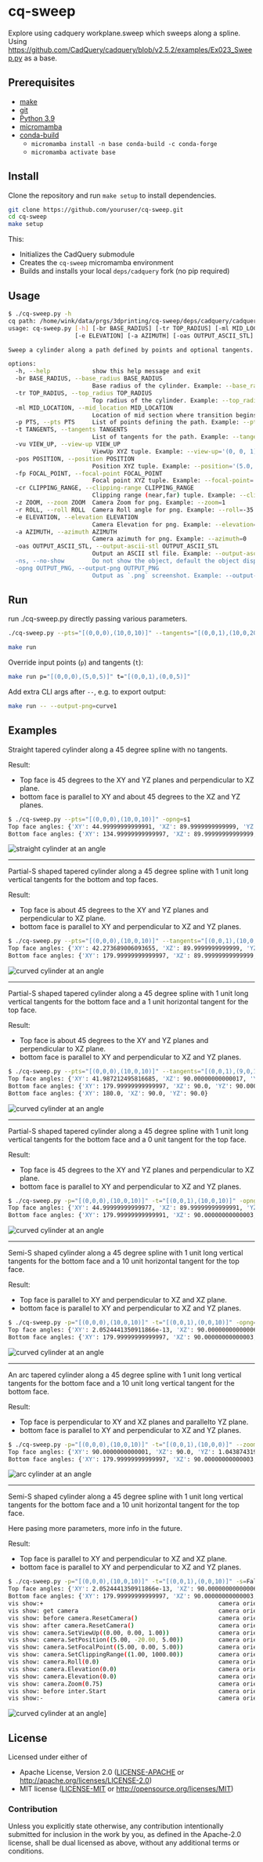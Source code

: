 # cq-sweep

Explore using cadquery workplane.sweep which sweeps along a spline.
Using https://github.com/CadQuery/cadquery/blob/v2.5.2/examples/Ex023_Sweep.py as a base.

## Prerequisites

- [make](https://www.gnu.org/software/make/)
- [git](https://git-scm.com/downloads)
- [Python 3.9](https://www.python.org/downloads/)
- [micromamba](https://micromamba.snakepit.net/)
- [conda-build](https://github.com/conda/conda-build) 
  - `micromamba install -n base conda-build -c conda-forge`
  - `micromamba activate base`

## Install

Clone the repository and run `make setup` to install dependencies.
```bash
git clone https://github.com/youruser/cq-sweep.git
cd cq-sweep
make setup
```

This:
- Initializes the CadQuery submodule
- Creates the `cq-sweep` micromamba environment
- Builds and installs your local `deps/cadquery` fork (no pip required)

## Usage

```bash
$ ./cq-sweep.py -h
cq path: /home/wink/data/prgs/3dprinting/cq-sweep/deps/cadquery/cadquery/__init__.py
usage: cq-sweep.py [-h] [-br BASE_RADIUS] [-tr TOP_RADIUS] [-ml MID_LOCATION] [-p PTS] [-t TANGENTS] [-vu VIEW_UP] [-pos POSITION] [-fp FOCAL_POINT] [-cr CLIPPING_RANGE] [-z ZOOM] [-r ROLL]
                   [-e ELEVATION] [-a AZIMUTH] [-oas OUTPUT_ASCII_STL] [-ns] [-opng OUTPUT_PNG]

Sweep a cylinder along a path defined by points and optional tangents.

options:
  -h, --help            show this help message and exit
  -br BASE_RADIUS, --base_radius BASE_RADIUS
                        Base radius of the cylinder. Example: --base_radius=0.5
  -tr TOP_RADIUS, --top_radius TOP_RADIUS
                        Top radius of the cylinder. Example: --top_radius=0.15
  -ml MID_LOCATION, --mid_location MID_LOCATION
                        Location of mid section where transition begins to top_radius. value between 0..1. Example: --mid_location=0.5
  -p PTS, --pts PTS     List of points defining the path. Example: --pts='[(0,0,0),(10,0,10)]'
  -t TANGENTS, --tangents TANGENTS
                        List of tangents for the path. Example: --tangents='[(0,0,1),(10,0,20)]'
  -vu VIEW_UP, --view-up VIEW_UP
                        ViewUp XYZ tuple. Example: --view-up='(0, 0, 1)'
  -pos POSITION, --position POSITION
                        Position XYZ tuple. Example: --position='(5.0, -20.0, 5.0)'
  -fp FOCAL_POINT, --focal-point FOCAL_POINT
                        Focal point XYZ tuple. Example: --focal-point='(5.0, 0.0, 5.0)'
  -cr CLIPPING_RANGE, --clipping-range CLIPPING_RANGE
                        Clipping range (near,far) tuple. Example: --clipping-range='(-0.1, 1000.01)'
  -z ZOOM, --zoom ZOOM  Camera Zoom for png. Example: --zoom=1
  -r ROLL, --roll ROLL  Camera Roll angle for png. Example: --roll=-35
  -e ELEVATION, --elevation ELEVATION
                        Camera Elevation for png. Example: --elevation=-45
  -a AZIMUTH, --azimuth AZIMUTH
                        Camera azimuth for png. Example: --azimuth=0
  -oas OUTPUT_ASCII_STL, --output-ascii-stl OUTPUT_ASCII_STL
                        Output an ASCII stl file. Example: --output-ascii-stl=filename' result is 'filename.stl'
  -ns, --no-show        Do not show the object, default the object displayed using 'show()'
  -opng OUTPUT_PNG, --output-png OUTPUT_PNG
                        Output as `.png` screenshot. Example: --output-png=filename' result is 'filename.png'
```

## Run

run ./cq-sweep.py directly passing various parameters.

```bash
./cq-sweep.py --pts="[(0,0,0),(10,0,10)]" --tangents="[(0,0,1),(10,0,20)]" -opng=curve1
```

```bash
make run
```

Override input points (`p`) and tangents (`t`):

```bash
make run p="[(0,0,0),(5,0,5)]" t="[(0,0,1),(0,0,5)]"
```

Add extra CLI args after `--`, e.g. to export output:

```bash
make run -- --output-png=curve1
```

## Examples

Straight tapered cylinder along a 45 degree spline with no tangents.

Result:
 - Top face is 45 degrees to the XY and YZ planes and perpendicular to XZ plane.
 - bottom face is parallel to XY and about 45 degrees to the XZ and YZ planes.
```bash
$ ./cq-sweep.py --pts="[(0,0,0),(10,0,10)]" -opng=s1
Top face angles: {'XY': 44.99999999999991, 'XZ': 89.9999999999999, 'YZ': 45.00000000000009}
Bottom face angles: {'XY': 134.99999999999997, 'XZ': 89.99999999999999, 'YZ': 135.00000000000003}
```
![straight cylinder at an angle](./s1.png)

---
Partial-S shaped tapered cylinder along a 45 degree spline with 1 unit long vertical tangents for the bottom and top faces.

Result:
 - Top face is about 45 degrees to the XY and YZ planes and perpendicular to XZ plane.
 - bottom face is parallel to XY and perpendicular to XZ and YZ planes.
```bash
$ ./cq-sweep.py --pts="[(0,0,0),(10,0,10)]" --tangents="[(0,0,1),(10,0,11)]" -opng=s2
Top face angles: {'XY': 42.273689006093655, 'XZ': 89.9999999999999, 'YZ': 47.72631099390635}
Bottom face angles: {'XY': 179.99999999999997, 'XZ': 89.99999999999999, 'YZ': 89.99999999999999}
```
![curved cylinder at an angle](./s2.png)

---
Partial-S shaped tapered cylinder along a 45 degree spline with 1 unit long vertical tangents for the bottom face
and a 1 unit horizontal tangent for the top face.

Result:
 - Top face is about 45 degrees to the XY and YZ planes and perpendicular to XZ plane.
 - bottom face is parallel to XY and perpendicular to XZ and YZ planes.
```bash
$ ./cq-sweep.py --pts="[(0,0,0),(10,0,10)]" --tangents="[(0,0,1),(9,0,10)]" -opng=s3
Top face angles: {'XY': 41.987212495816685, 'XZ': 90.00000000000017, 'YZ': 48.01278750418332}
Bottom face angles: {'XY': 179.99999999999997, 'XZ': 90.0, 'YZ': 90.00000000000004}
Bottom face angles: {'XY': 180.0, 'XZ': 90.0, 'YZ': 90.0}
```
![curved cylinder at an angle](./s3.png)

---
Partial-S shaped tapered cylinder along a 45 degree spline with 1 unit long vertical tangents for the bottom face
and a 0 unit tangent for the top face.

Result:
 - Top face is 45 degrees to the XY and YZ planes and perpendicular to XZ plane.
 - bottom face is parallel to XY and perpendicular to XZ and YZ planes.
```bash
$ ./cq-sweep.py -p="[(0,0,0),(10,0,10)]" -t="[(0,0,1),(10,0,10)]" -opng=s4
Top face angles: {'XY': 44.99999999999977, 'XZ': 89.99999999999991, 'YZ': 45.00000000000023}
Bottom face angles: {'XY': 179.99999999999991, 'XZ': 90.00000000000003, 'YZ': 89.99999999999993}
```
![curved cylinder at an angle](./s4.png)

---
Semi-S shaped cylinder along a 45 degree spline with 1 unit long vertical tangents for the bottom face
and a 10 unit horizontal tangent for the top face.

Result:
 - Top face is parallel to XY and perpendicular to XZ and XZ plane.
 - bottom face is parallel to XY and perpendicular to XZ and YZ planes.
```bash
$ ./cq-sweep.py -p="[(0,0,0),(10,0,10)]" -t="[(0,0,1),(0,0,10)]" -opng=s5
Top face angles: {'XY': 2.0524441350911866e-13, 'XZ': 90.00000000000006, 'YZ': 89.99999999999982}
Bottom face angles: {'XY': 179.99999999999997, 'XZ': 90.00000000000003, 'YZ': 90.0}
```
![curved cylinder at an angle](./s5.png)

---
An arc tapered cylinder along a 45 degree spline with 1 unit long vertical tangents for the bottom face
and a 10 unit long vertical tangent for the bottom face.

Result:
 - Top face is perpendicular to XY and XZ planes and parallelto YZ plane.
 - bottom face is parallel to XY and perpendicular to XZ and YZ planes.
```bash
$ ./cq-sweep.py -p="[(0,0,0),(10,0,10)]" -t="[(0,0,1),(10,0,0)]" --zoom=0.6 -opng=s6
Top face angles: {'XY': 90.0000000000001, 'XZ': 90.0, 'YZ': 1.0438743197066534e-13}
Bottom face angles: {'XY': 179.99999999999997, 'XZ': 90.00000000000003, 'YZ': 90.00000000000003}
```
![arc cylinder at an angle](./s6.png)

---

Semi-S shaped cylinder along a 45 degree spline with 1 unit long vertical tangents for the bottom face
and a 10 unit horizontal tangent for the top face.

Here pasing more parameters, more info in the future.

Result:
 - Top face is parallel to XY and perpendicular to XZ and XZ plane.
 - bottom face is parallel to XY and perpendicular to XZ and YZ planes.
```bash
$ ./cq-sweep.py -p="[(0,0,0),(10,0,10)]" -t="[(0,0,1),(0,0,10)]" -s=False --roll=0 --elevation=0 --azimuth=35 -pos="(5,-20,5)" -vu="(0,0,1)" -fp="(5,0,5)" -cr="(1,1000)" -z=0.75 -opng=s7
Top face angles: {'XY': 2.0524441350911866e-13, 'XZ': 90.00000000000006, 'YZ': 89.99999999999982}
Bottom face angles: {'XY': 179.99999999999997, 'XZ': 90.00000000000003, 'YZ': 90.0}
vis show:+                                                  camera orientation: pos=(   0.00,    0.00,    1.00) fp=(   0.00,    0.00,    0.00) vu=(   0.00,    1.00,    0.00) dis=1.00    va=30.00   cr=(   0.01, 1000.01)      o=(   0.00,   -0.00,    0.00) owxyz=(   0.00,    0.00,    0.00,    1.00)
vis show: get camera                                        camera orientation: pos=(   0.00,    0.00,    1.00) fp=(   0.00,    0.00,    0.00) vu=(   0.00,    1.00,    0.00) dis=1.00    va=30.00   cr=(   0.01, 1000.01)      o=(   0.00,   -0.00,    0.00) owxyz=(   0.00,    0.00,    0.00,    1.00)
vis show: before camera.ResetCamera()                       camera orientation: pos=(   0.00,    0.00,    1.00) fp=(   0.00,    0.00,    0.00) vu=(   0.00,    1.00,    0.00) dis=1.00    va=30.00   cr=(   0.01, 1000.01)      o=(   0.00,   -0.00,    0.00) owxyz=(   0.00,    0.00,    0.00,    1.00)
vis show: after camera.ResetCamera()                        camera orientation: pos=(   4.83,    0.00,   33.31) fp=(   4.83,    0.00,    5.00) vu=(   0.00,    1.00,    0.00) dis=28.31   va=30.00   cr=(  18.08,   41.26)      o=(   0.00,   -0.00,    0.00) owxyz=(   0.00,    0.00,    0.00,    1.00)
vis show: camera.SetViewUp((0.00, 0.00, 1.00))              camera orientation: pos=(   4.83,    0.00,   33.31) fp=(   4.83,    0.00,    5.00) vu=(   0.00,    0.00,    1.00) dis=28.31   va=30.00   cr=(  18.08,   41.26)      o=(   0.00,   -0.00,    0.00) owxyz=( 180.00,    0.00,    0.00,    1.00)
vis show: camera.SetPosition((5.00, -20.00, 5.00))          camera orientation: pos=(   5.00,  -20.00,    5.00) fp=(   4.83,    0.00,    5.00) vu=(   0.00,    0.00,    1.00) dis=20.00   va=30.00   cr=(  18.08,   41.26)      o=( -89.51,  -90.00,  -90.00) owxyz=( 270.00,    1.00,    0.00,    0.00)
vis show: camera.SetFocalPoint((5.00, 0.00, 5.00))          camera orientation: pos=(   5.00,  -20.00,    5.00) fp=(   5.00,    0.00,    5.00) vu=(   0.00,    0.00,    1.00) dis=20.00   va=30.00   cr=(  18.08,   41.26)      o=( -90.00,   -0.00,    0.00) owxyz=(  90.00,   -1.00,    0.00,    0.00)
vis show: camera.SetClippingRange((1.00, 1000.00))          camera orientation: pos=(   5.00,  -20.00,    5.00) fp=(   5.00,    0.00,    5.00) vu=(   0.00,    0.00,    1.00) dis=20.00   va=30.00   cr=(   1.00, 1000.00)      o=( -90.00,   -0.00,    0.00) owxyz=(  90.00,   -1.00,    0.00,    0.00)
vis show: camera.Roll(0.0)                                  camera orientation: pos=(   5.00,  -20.00,    5.00) fp=(   5.00,    0.00,    5.00) vu=(   0.00,    0.00,    1.00) dis=20.00   va=30.00   cr=(   1.00, 1000.00)      o=( -90.00,   -0.00,    0.00) owxyz=(  90.00,   -1.00,    0.00,    0.00)
vis show: camera.Elevation(0.0)                             camera orientation: pos=(   5.00,  -20.00,    5.00) fp=(   5.00,    0.00,    5.00) vu=(   0.00,    0.00,    1.00) dis=20.00   va=30.00   cr=(   1.00, 1000.00)      o=( -90.00,   -0.00,    0.00) owxyz=(  90.00,   -1.00,    0.00,    0.00)
vis show: camera.Elevation(0.0)                             camera orientation: pos=(  16.47,  -16.38,    5.00) fp=(   5.00,    0.00,    5.00) vu=(   0.00,    0.00,    1.00) dis=20.00   va=30.00   cr=(   1.00, 1000.00)      o=( -55.00,  -90.00,  -90.00) owxyz=( 264.81,    0.91,    0.29,    0.29)
vis show: camera.Zoom(0.75)                                 camera orientation: pos=(  16.47,  -16.38,    5.00) fp=(   5.00,    0.00,    5.00) vu=(   0.00,    0.00,    1.00) dis=20.00   va=40.00   cr=(   1.00, 1000.00)      o=( -55.00,  -90.00,  -90.00) owxyz=( 264.81,    0.91,    0.29,    0.29)
vis show: before inter.Start                                camera orientation: pos=(  16.47,  -16.38,    5.00) fp=(   5.00,    0.00,    5.00) vu=(   0.00,    0.00,    1.00) dis=20.00   va=40.00   cr=(   1.00, 1000.00)      o=( -55.00,  -90.00,  -90.00) owxyz=( 264.81,    0.91,    0.29,    0.29)
vis show:-                                                  camera orientation: pos=(  16.47,  -16.38,    5.00) fp=(   5.00,    0.00,    5.00) vu=(   0.00,    0.00,    1.00) dis=20.00   va=40.00   cr=(   1.00, 1000.00)      o=( -55.00,  -90.00,  -90.00) owxyz=( 264.81,    0.91,    0.29,    0.29)
```

![curved cylinder at an angle](./s7.png)]

## License

Licensed under either of

- Apache License, Version 2.0 ([LICENSE-APACHE](LICENSE-APACHE) or http://apache.org/licenses/LICENSE-2.0)
- MIT license ([LICENSE-MIT](LICENSE-MIT) or http://opensource.org/licenses/MIT)

### Contribution

Unless you explicitly state otherwise, any contribution intentionally submitted
for inclusion in the work by you, as defined in the Apache-2.0 license, shall
be dual licensed as above, without any additional terms or conditions.
